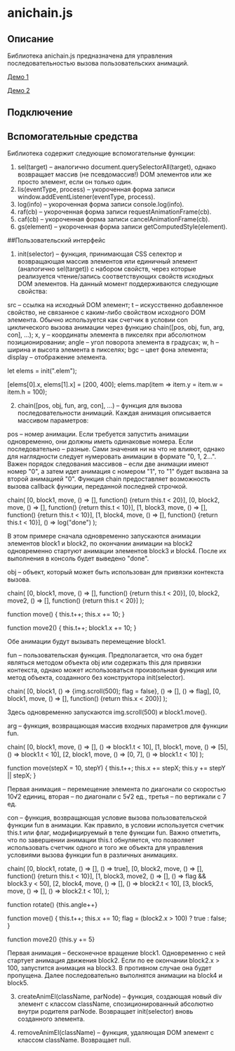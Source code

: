 # anichain.js

## Описание

Библиотека anichain.js предназначена для управления последовательностью вызова пользовательских анимаций.

[Демо 1](http://msementsov.ru/anichain/demo/)

[Демо 2](http://msementsov.ru/anichain/game/)

## Подключение

<script src="anichain.min.js"></script>


## Вспомогательные средства

Библиотека содержит следующие вспомогательные функции:

1. sel(target) – аналогично document.querySelectorAll(target), 
однако возвращает массив (не псевдомассив!) DOM элементов или же просто элемент, если он только один.
2. lis(eventType, process) – укороченная форма записи window.addEventListener(eventType, process).
3. log(info) – укороченная форма записи console.log(info).
4. raf(cb) – укороченная форма записи requestAnimationFrame(cb).
5. caf(cb) – укороченная форма записи cancelAnimationFrame(cb).
6. gs(element) – укороченная форма записи getComputedStyle(element).


##Пользовательский интерфейс

1. init(selector) – функция, принимающая CSS селектор и возвращающая массив элементов или единичный элемент (аналогично sel(target)) с набором свойств, через которые реализуется чтение/запись соответствующих свойств исходных DOM элементов.
На данный момент поддерживаются следующие свойства:

src – ссылка на исходный DOM элемент;
t – искусственно добавленное свойство, не связанное с каким-либо свойством исходного DOM элемента. Обычно используется как счетчик в условии con циклического вызова анимации через функцию chain([pos, obj, fun, arg, con], ...);
x, y – координаты элемента в пикселях при абсолютном позиционировании;
angle – угол поворота элемента в градусах;
w, h – ширина и высота элемента в пикселях;
bgc – цвет фона элемента;
display – отображение элемента.

<body>
	<div class="elem"></div>
	<div class="elem"></div>
</body>

let elems = init(".elem");

[elems[0].x, elems[1].x] = [200, 400];
elems.map(item => item.y = item.w = item.h = 100);

2. chain([pos, obj, fun, arg, con], ...) – функция для вызова последовательности анимаций. Каждая анимация описывается массивом параметров:

pos – номер анимации. Если требуется запустить анимации одновременно, они должны иметь одинаковые номера. Если последовательно – разные. Сами значения ни на что не влияют, однако для наглядности следует нумеровать анимации в формате "0, 1, 2...".
Важен порядок следования массивов – если две анимации имеют номер "0", а затем идет анимация с номером "1", то "1" будет вызвана за второй анимацией "0".
Функция chain предоставляет возможность вызова callback функции, переданной последней строчкой.

chain(
	[0, block1, move, () => [], function() {return this.t < 20}],
	[0, block2, move, () => [], function() {return this.t < 10}],
	[1, block3, move, () => [], function() {return this.t < 10}],
	[1, block4, move, () => [], function() {return this.t < 10}],
	() => log("done")
);

В этом примере сначала одновременно запускаются анимации элементов block1 и block2, по окончании анимации на block2 одновременно стартуют анимации элементов block3 и block4. После их выполнения в консоль будет выведено "done".

obj – объект, который может быть использован для привязки контекста вызова.

chain(
	[0, block1, move, () => [], function() {return this.t < 20}],
	[0, block2, move2, () => [], function() {return this.t < 20}]
);

function move() {
	this.t++;
	this.x += 10;
}

function move2() {
	this.t++;
	block1.x += 10;
}

Обе анимации будут вызывать перемещение block1.

fun – пользовательская функция. Предполагается, что она будет являться методом объекта obj или содержать this для привязки контекста, однако может использоваться произвольная функция или метод объекта, созданного без конструктора init(selector).

chain(
	[0, block1, () => {img.scroll(500); flag = false}, () => [], () => flag],
	[0, block1, move, () => [], function() {return this.x < 200}]
);

Здесь одновременно запускаются img.scroll(500) и block1.move().

arg – функция, возвращающая массив входных параметров для функции fun.

chain(
	[0, block1, move, () => [], () => block1.t < 10],
	[1, block1, move, () => [5], () => block1.t < 10],
	[2, block1, move, () => [0, 7], () => block1.t < 10]
);

function move(stepX = 10, stepY) {
	this.t++;
	this.x += stepX;
	this.y += stepY || stepX;
}

Первая анимация – перемещение элемента по диагонали со скоростью 10√2 единиц, вторая – по диагонали с 5√2 ед., третья – по вертикали с 7 ед.

con – функция, возвращающая условие вызова пользовательской функции fun в анимации. Как правило, в условии используется счетчик this.t или флаг, модифицируемый в теле функции fun. Важно отметить, что по завершении анимации this.t обнуляется, что позволяет использовать счетчик одного и того же объекта для управления условиями вызова функции fun в различных анимациях.

chain(
	[0, block1, rotate, () => [], () => true],
	[0, block2, move, () => [], function() {return this.t < 10}],
	[1, block3, move2, () => [], () => flag && block3.y < 50],
	[2, block4, move, () => [], () => block2.t < 10],
	[3, block5, move, () => [], () => block2.t < 10],
);

function rotate() {this.angle++}

function move() {
	this.t++;
	this.x += 10;
	flag = (block2.x > 100) ? true : false;
}

function move2() {this.y += 5}

Первая анимация – бесконечное вращение block1. Одновременно с ней стартует анимация движения block2. Если по ее окончании block2.x > 100, запустится анимация на block3. В противном случае она будет пропущена. Далее последовательно выполнятся анимации на block4 и block5.

3. createAnimEl(className, parNode) – функция, создающая новый div элемент с классом className, спозиционированный абсолютно внутри родителя parNode. Возвращает init(selector) вновь созданного элемента.

4. removeAnimEl(className) – функция, удаляющая DOM элемент с классом className. Возвращает null.
